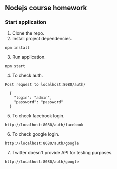 ## Nodejs course homework

### Start application

1. Clone the repo.
2. Install project dependencies.
```
npm install
```
3. Run application.
```
npm start
```
4. To check auth.
```
Post request to localhost:8080/auth/

  {
    "login": "admin",
    "password": "password"
  }
```
5. To check facebook login.
```
http://localhost:8080/auth/facebook
```
6. To check google login.
```
http://localhost:8080/auth/google
```
7. Twitter doesn't provide API for testing purposes.
```
http://localhost:8080/auth/google
```
